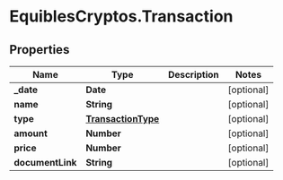 # EquiblesCryptos.Transaction

## Properties
Name | Type | Description | Notes
------------ | ------------- | ------------- | -------------
**_date** | **Date** |  | [optional] 
**name** | **String** |  | [optional] 
**type** | [**TransactionType**](TransactionType.md) |  | [optional] 
**amount** | **Number** |  | [optional] 
**price** | **Number** |  | [optional] 
**documentLink** | **String** |  | [optional] 
